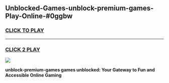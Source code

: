 
## Unblocked-Games-unblock-premium-games-Play-Online-#0ggbw
<h3>
<a href="https://premium.freeplayer.one?title=unblock-premium-games&ref=27F">CLICK TO PLAY</a></h3>
<hr>

<h3>
<a href="https://premium.freeplayer.one?title=unblock-premium-games&ref=27F">CLICK 2 PLAY</a>
  
</h3>

<a href="https://premium.freeplayer.one?title=unblock-premium-games&ref=27F"><img src="https://clearcache.store/games.png"></a>


**unblock-premium-games games unblocked: Your Gateway to Fun and Accessible Online Gaming**
